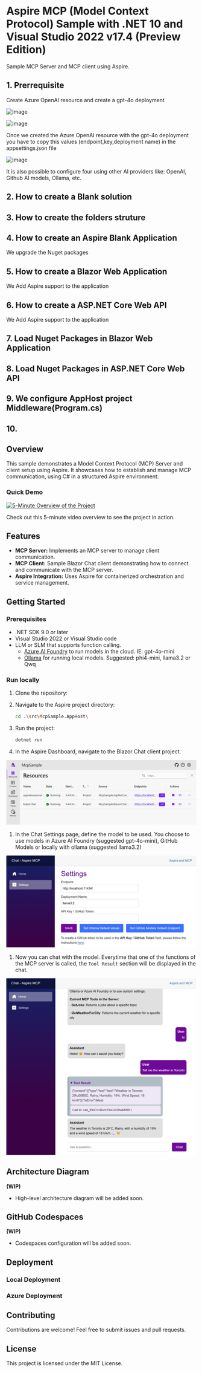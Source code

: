 # Aspire MCP (Model Context Protocol) Sample with .NET 10 and Visual Studio 2022 v17.4 (Preview Edition)

Sample MCP Server and MCP client using Aspire.

## 1. Prerrequisite

Create Azure OpenAI resource and create a gpt-4o deployment

![image](https://github.com/user-attachments/assets/aec5919a-074c-409d-b6af-ac42df610661)

![image](https://github.com/user-attachments/assets/f6c22a17-6280-4122-8488-524797622514)

Once we created the Azure OpenAI resource with the gpt-4o deployment you have to copy this values (endpoint,key,deployment name) in the appsettings.json file

![image](https://github.com/user-attachments/assets/7b6bd667-ba34-4144-b0dc-6c20aeca5e88)

It is also possible to configure four using other AI providers like: OpenAI, Github AI models, Ollama, etc.

## 2. How to create a Blank solution

## 3. How to create the folders struture

## 4. How to create an Aspire Blank Application


We upgrade the Nuget packages

## 5. How to create a Blazor Web Application

We Add Aspire support to the application

## 6. How to create a ASP.NET Core Web API

We Add Aspire support to the application

## 7. Load Nuget Packages in Blazor Web Application


## 8. Load Nuget Packages in ASP.NET Core Web API



## 9. We configure AppHost project  Middleware(Program.cs)  


## 10. 






## Overview

This sample demonstrates a Model Context Protocol (MCP) Server and client setup using Aspire. It showcases how to establish and manage MCP communication, using C# in a structured Aspire environment.

### Quick Demo

[![5-Minute Overview of the Project](https://img.youtube.com/vi/2holzbob1_I/0.jpg)](https://www.youtube.com/watch?v=2holzbob1_I)

Check out this 5-minute video overview to see the project in action.


## Features

- **MCP Server:** Implements an MCP server to manage client communication.
- **MCP Client:** Sample Blazor Chat client demonstrating how to connect and communicate with the MCP server.
- **Aspire Integration:** Uses Aspire for containerized orchestration and service management.

## Getting Started

### Prerequisites

- .NET SDK 9.0 or later  
- Visual Studio 2022 or Visual Studio code
- LLM or SLM that supports function calling.
	- [Azure AI Foundry](https://ai.azure.com) to run models in the cloud. IE: gpt-4o-mini
	- [Ollama](https://ollama.com/) for running local models. Suggested: phi4-mini, llama3.2 or Qwq

### Run locally

1. Clone the repository:

1. Navigate to the Aspire project directory:

   ```bash
   cd .\src\McpSample.AppHost\
   ```

1. Run the project:
   ```bash
   dotnet run
   ```

1. In the Aspire Dashboard, navigate to the Blazor Chat client project.

![Aspire Dashboard](./images/20AspireDashboard.png)

1. In the Chat Settings page, define the model to be used. You choose to use models in Azure AI Foundry (suggested gpt-4o-mini), GitHub Models or locally with ollama (suggested llama3.2)

![Chat Settings](./images/25ChatSettings.png)

1. Now you can chat with the model. Everytime that one of the functions of the MCP server is called, the `Tool Result` section will be displayed in the chat.

![Chat Demo](./images/28ChatDemo.png)

## Architecture Diagram

**(WIP)**
- High-level architecture diagram will be added soon.

## GitHub Codespaces

**(WIP)**
- Codespaces configuration will be added soon.

## Deployment

### Local Deployment


### Azure Deployment

## Contributing
Contributions are welcome! Feel free to submit issues and pull requests.

## License
This project is licensed under the MIT License.

